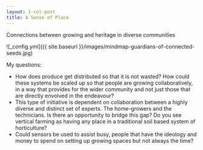 ```yaml
---
layout: 1-col-post
title: A Sense of Place
---
```


Connections between growing and heritage in diverse communities

![_config.yml]({{ site.baseurl }}/images/mindmap-guardians-of-connected-seeds.jpg)

My questions:
- How does produce get distributed so that it is not wasted? How could these systems be scaled up so that people are growing collaboratively, in a way that provides for the wider community and not just those that are directly envolved in the endeavour? 
- This type of initiative is dependent on collaboration between a highly diverse and distinct set of experts. The home-growers and the technicians. Is there an opportunity to bridge this gap? Do you see vertical farming as having any place in a traditional soil based system of horticulture?
- Could sensors be used to assist busy, people that have the ideology and money to spend on setting up growing spaces but not always the time?
